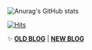 ![Anurag's GitHub stats](https://github-readme-stats.vercel.app/api?username=KMGeon&show_icons=true&theme=radical)


[![Hits](https://hits.seeyoufarm.com/api/count/incr/badge.svg?url=https%3A%2F%2Fgithub.com%KMGeon%2Fhit-counter)](https://hits.seeyoufarm.com)



✨  **[OLD BLOG](https://pos04167.tistory.com/)** | **[NEW BLOG](https://velog.io/@geon_km)** 



